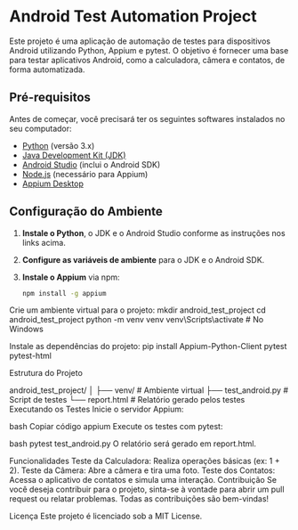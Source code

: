 # Android Test Automation Project

Este projeto é uma aplicação de automação de testes para dispositivos Android utilizando Python, Appium e pytest. O objetivo é fornecer uma base para testar aplicativos Android, como a calculadora, câmera e contatos, de forma automatizada.

## Pré-requisitos

Antes de começar, você precisará ter os seguintes softwares instalados no seu computador:

- [Python](https://www.python.org/downloads/) (versão 3.x)
- [Java Development Kit (JDK)](https://www.oracle.com/java/technologies/javase-jdk11-downloads.html)
- [Android Studio](https://developer.android.com/studio) (inclui o Android SDK)
- [Node.js](https://nodejs.org/) (necessário para Appium)
- [Appium Desktop](https://github.com/appium/appium-desktop/releases)

## Configuração do Ambiente

1. **Instale o Python**, o JDK e o Android Studio conforme as instruções nos links acima.
2. **Configure as variáveis de ambiente** para o JDK e o Android SDK.
3. **Instale o Appium** via npm:

   ```bash
   npm install -g appium
Crie um ambiente virtual para o projeto:
mkdir android_test_project
cd android_test_project
python -m venv venv
venv\Scripts\activate  # No Windows

Instale as dependências do projeto:
pip install Appium-Python-Client pytest pytest-html


Estrutura do Projeto

android_test_project/
│
├── venv/                  # Ambiente virtual
├── test_android.py        # Script de testes
└── report.html            # Relatório gerado pelos testes
Executando os Testes
Inicie o servidor Appium:

bash
Copiar código
appium
Execute os testes com pytest:

bash
pytest test_android.py
O relatório será gerado em report.html.

Funcionalidades
Teste da Calculadora: Realiza operações básicas (ex: 1 + 2).
Teste da Câmera: Abre a câmera e tira uma foto.
Teste dos Contatos: Acessa o aplicativo de contatos e simula uma interação.
Contribuição
Se você deseja contribuir para o projeto, sinta-se à vontade para abrir um pull request ou relatar problemas. Todas as contribuições são bem-vindas!

Licença
Este projeto é licenciado sob a MIT License.










